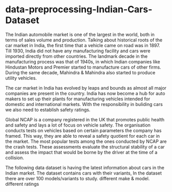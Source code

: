 # data-preprocessing-Indian-Cars-Dataset

The Indian automobile market is one of the largest in the world, both in terms of sales volume and production. Talking about historical roots of the car market in India, the first time that a vehicle came on road was in 1897. Till 1930, India did not have any manufacturing facility and cars were imported directly from other countries. The landmark decade in the manufacturing process was that of 1940s, in which Indian companies like Hindustan Motors and Premier started to manufacture cars of other firms. During the same decade, Mahindra & Mahindra also started to produce utility vehicles.

The car market in India has evolved by leaps and bounds as almost all major companies are present in the country. India has now become a hub for auto makers to set up their plants for manufacturing vehicles intended for domestic and international markets. With the responsibility in buliding cars we also need to establish safety ratings.

Global NCAP is a company registered in the UK that promotes public health and safety and lays a lot of focus on vehicle safety. The organisation conducts tests on vehicles based on certain parameters the company has framed. This way, they are able to reveal a safety quotient for each car in the market. The most popular tests among the ones conducted by NCAP are the crash tests. These assessments evaluate the structural stability of a car and assess the impact that would be borne by the driver at the time of a collision.

The following data dataset is having the latest information about cars in the Indian market. The dataset contains cars with their variants, In the dataset there are over 100 models/variants to study. 
different make & model.
different ratings
